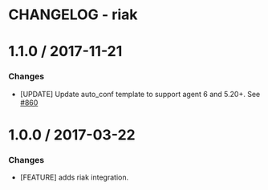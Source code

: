 # CHANGELOG - riak

1.1.0 / 2017-11-21
==================
### Changes

* [UPDATE] Update auto_conf template to support agent 6 and 5.20+. See [#860][]

1.0.0 / 2017-03-22
==================

### Changes

* [FEATURE] adds riak integration.

[#860]: https://github.com/DataDog/integrations-core/issues/860

[#860]: https://github.com/DataDog/integrations-core/issues/860
